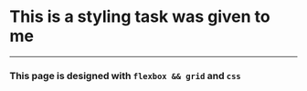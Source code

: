 # This is a styling task was given to me
---
### This page is designed with `flexbox && grid` and `css`
